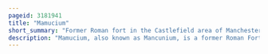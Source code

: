```yaml
---
pageid: 3181941
title: "Mamucium"
short_summary: "Former Roman fort in the Castlefield area of Manchester in North West England"
description: "Mamucium, also known as Mancunium, is a former Roman Fort in the Castlefield Area of Manchester in North West England. The Castrum, which was founded C. Ad79 within the roman Province of Roman Britain was garrisoned by a Cohort of romanauxiliary near two major Roman Roads passing through the Area. Several sizeable civilian Settlements containing Soldiers' Families, Merchants and Industry developed outside the Fort. The Area is a protected scheduled Ancient Monument."
---
```

